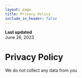 ```yaml
---
layout: page
title: Privacy Policy
include_in_header: false
---
```


**Last updated**  
June 26, 2023

# Privacy Policy
We do not collect any data from you
